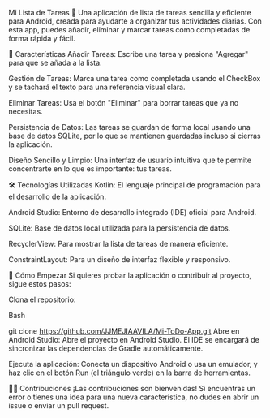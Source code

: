 Mi Lista de Tareas 📝
Una aplicación de lista de tareas sencilla y eficiente para Android, creada para ayudarte a organizar tus actividades diarias. Con esta app, puedes añadir, eliminar y marcar tareas como completadas de forma rápida y fácil.

🌟 Características
Añadir Tareas: Escribe una tarea y presiona "Agregar" para que se añada a la lista.

Gestión de Tareas: Marca una tarea como completada usando el CheckBox y se tachará el texto para una referencia visual clara.

Eliminar Tareas: Usa el botón "Eliminar" para borrar tareas que ya no necesitas.

Persistencia de Datos: Las tareas se guardan de forma local usando una base de datos SQLite, por lo que se mantienen guardadas incluso si cierras la aplicación.

Diseño Sencillo y Limpio: Una interfaz de usuario intuitiva que te permite concentrarte en lo que es importante: tus tareas.

🛠️ Tecnologías Utilizadas
Kotlin: El lenguaje principal de programación para el desarrollo de la aplicación.

Android Studio: Entorno de desarrollo integrado (IDE) oficial para Android.

SQLite: Base de datos local utilizada para la persistencia de datos.

RecyclerView: Para mostrar la lista de tareas de manera eficiente.

ConstraintLayout: Para un diseño de interfaz flexible y responsivo.

🚀 Cómo Empezar
Si quieres probar la aplicación o contribuir al proyecto, sigue estos pasos:

Clona el repositorio:

Bash

git clone https://github.com/JJMEJIAAVILA/Mi-ToDo-App.git
Abre en Android Studio:
Abre el proyecto en Android Studio. El IDE se encargará de sincronizar las dependencias de Gradle automáticamente.

Ejecuta la aplicación:
Conecta un dispositivo Android o usa un emulador, y haz clic en el botón Run (el triángulo verde) en la barra de herramientas.

🧑‍💻 Contribuciones
¡Las contribuciones son bienvenidas! Si encuentras un error o tienes una idea para una nueva característica, no dudes en abrir un issue o enviar un pull request.